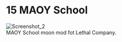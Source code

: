 # 15 MAOY School
![Screenshot_2](https://raw.githubusercontent.com/RazrabGit/MAOYSchoolMod/main/Screenshots/Screenshot_2.png "2")  
MAOY School moon mod fot Lethal Company.
